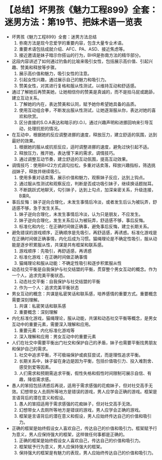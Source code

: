 # 【总结】坏男孩《魅力工程899》全套：迷男方法：第19节、把妹术语一览表

-   坏男孩《魅力工程899》全套：迷男方法总结
    1.  弥南方法是现今恋爱学的重要内容，包含大量专业术语。
    2.  重要术语包括成就介绍、AFC、PA、ASD、接近焦虑等。
    3.  接近邀请是妹子暗示你搭讪的行为，BHR是弥南方法的精华部分。
-   这段内容讲述了如何通过钓鱼的比喻来吸引女性，包括展示高价值、引起兴趣、赞美和释放等步骤。
    1.  展示高价值和魅力，吸引女性的注意。
    2.  引起女性兴趣，通过展示自己的魅力和吸引力。
    3.  赞美女性，对其进行复格和服从性测试，以维持互动和舒适感。
-   通过了解她后再赞美她，让她相信你的赞美是真诚的，而不是拍马屁或跪舔，建立互动关系。
    1.  了解她的内在，表达赞美和认同，赋予她你希望她具备的品质。
    2.  使用互动组合拳，不断发出服从性测试，让她逐渐服从你，表达对她的喜欢和欣赏。
    3.  区分直接的S.O.A表达和暗示的I.O.I，通过兴趣声明和进挪回响来引导互动，处理抗拒的情况。
-   在互动中，根据她的反应调整进挪的速度，释放压力，建立舒适的氛围，达到最好的效果。
    1.  根据她的服从或抗拒反应，适时调整进挪的速度，避免过快引起不适。
    2.  释放压力，推开她，表达慢下来的需求，调情技巧。
    3.  通过调整互动节奏，建立舒适的互动氛围，提高互动效果。
-   调情技巧：使用BH22方式调勾拉松，多重对话卖落，释放兴趣指标，筛选挑战妹子，释放并继续吸引。
    1.  使用多重对话卖落，展示价值和魅力，观察妹子反应，达到上钩点。
    2.  通过服从性测试和观察反应，判断是否成功吸引妹子，继续换话题抛耳。
    3.  不断跳跃式地聊天，勾引妹子，达到上勾点，加深亲密关系，升级连接，B乘R。
-   事后反悔：妹子逆向合理化，未发生事情后冷淡，或者发生后认为被玩弄，舒适感不够，急于发生关系。
    1.  妹子逆向合理化，未发生事情后冷淡，认为只是朋友，不应发生。
    2.  妹子逆向合理化，发生关系后认为被玩弄，舒适感不够，事后反悔。
    3.  标准化和内化：在正确时间做正确事，避免事后反悔，建立长期关系。
-   避免错误的游戏顺序，正确顺序是先吸引，再舒适感，再诱惑。标准化游戏是在正确时间做正确事情，内化后成为习惯。猫绳理论是不确定性吸引，服从动能是逐步积累服从性，共谋是共有框架和联系感。
    1.  游戏顺序：先吸引，再舒适感，再诱惑
    2.  标准化游戏：在正确时间做正确事情
    3.  猫绳理论和服从动能：不确定性吸引和逐步积累服从性
-   动态社交平衡是自我保护与社交结盟的平衡，贯穿整个男女互动的概念。作为一个人，追求完美平衡状态。
    1.  动态社交平衡：自我保护与社交结盟的平衡
    2.  作为一个人：追求完美平衡状态
-   男女互动的概念：共谋是私密笑话和联系感，培养感情的重要方式。重要概念需要深刻理解。
    1.  共谋：私密笑话和联系感
    2.  重要概念：深刻理解
-   内化标准化游戏，猫绳理论，服从动能，共谋和动态社交平衡等概念，是男女互动中的重要元素，需要深入理解和应用。
    1.  重要元素：内化标准化游戏等
    2.  深入理解和应用：男女互动中的重要元素
-   人们在社交中需要平衡出门社交和保护自己的矛盾，妹子也需要平衡找男朋友和保护自己的需求。
    1.  社交中追求平衡，不可极端保护或疯狂尝试，而是理性追求平衡。
    2.  长期关系中，妹子留在身边是因为平衡，包括价值吸引力、投入难割舍、感受到爱等因素。
    3.  人们需求和预期需追求平衡，假性失格和假性时间限制可展示自信、有趣，降低需求感。
-   愚人的笨招包括诱惑后再说，适用于需求感强的花痴妹子，但对社交高手无效。幻想带女人去厕所等地方是错误的游戏，男人应学会正确的游戏。框架是言语背后的潜在意义和假设。
    1.  愚人的笨招适用于需求感强的花痴妹子，但对社交高手无效。
    2.  幻想带女人去厕所等地方是错误的游戏，男人应学会正确的游戏。
    3.  框架是言语背后的潜在意义和假设，男人应始终传达自己的价值和吸引力。
-   正确的框架是始终假设女人喜欢自己，传达自己的价值和吸引力。框架赋予行为意义，男人应保持强大的框架，这样做任何事都是正确的。
    1.  正确的框架是始终假设女人喜欢自己，传达自己的价值和吸引力。
    2.  框架赋予行为意义，男人应保持强大的框架。
    3.  保持强大的框架是有魅力的表现，男人应始终传达自己的价值和吸引力。